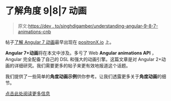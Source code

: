 # 了解角度 9|8|7 动画

> 原文:[https://dev . to/singhdigamber/understanding-angular-9-8-7-animations-cnb](https://dev.to/singhdigamber/understanding-angular-9-8-7-animations-cnb)

帖子[了解 Angular 7 动画](https://www.positronx.io/understanding-angular-animations/)最早出现在 [positronX.io](https://www.positronx.io) 上。

**Angular 7+动画**将在本文中涉及。多亏了 Web **Angular animations API** ，Angular 完全配备了自己的 DSL 和强大的动画引擎。这篇文章是对 Angular 2+动画的详细研究。我们需要更多的帖子来更有效地报道这个话题。

我们提供了一些简单的**角度动画示例**供你参考。让我们透露更多关于**角度动画**的细节。

[点击此处阅读更多信息](https://www.positronx.io/understanding-angular-animations/)